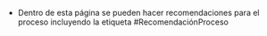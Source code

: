 - Dentro de esta página se pueden hacer recomendaciones para el proceso incluyendo la etiqueta #RecomendaciónProceso